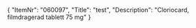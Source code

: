 {
  "ItemNr": "060097",
  "Title": "test",
  "Description": "Cloriocard, filmdragerad tablett 75 mg"
}